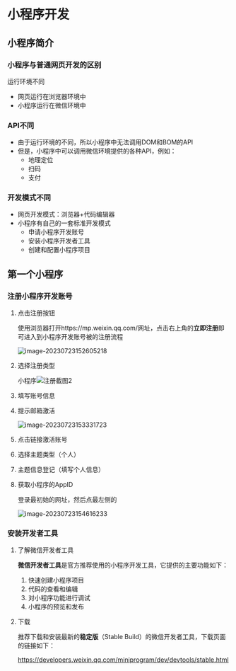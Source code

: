 # 小程序开发

## 小程序简介

### 小程序与普通网页开发的区别

运行环境不同

- 网页运行在浏览器环境中
- 小程序运行在微信环境中

### API不同

- 由于运行环境的不同，所以小程序中无法调用DOM和BOM的API
- 但是，小程序中可以调用微信环境提供的各种API，例如：
  - 地理定位
  - 扫码
  - 支付

### 开发模式不同

- 网页开发模式：浏览器+代码编辑器
- 小程序有自己的一套标准开发模式
  - 申请小程序开发账号
  - 安装小程序开发者工具
  - 创建和配置小程序项目

## 第一个小程序

### 注册小程序开发账号

1. 点击注册按钮

   使用浏览器打开https://mp.weixin.qq.com/网址，点击右上角的**立即注册**即可进入到小程序开发账号被的注册流程

   ![image-20230723152605218](C:\Users\Lenovo\AppData\Roaming\Typora\typora-user-images\image-20230723152605218.png)

2. 选择注册类型

   小程序![注册截图2](D:\图片\小程序相关截图\注册截图2.png)

3. 填写账号信息

4. 提示邮箱激活

   ![image-20230723153331723](C:\Users\Lenovo\AppData\Roaming\Typora\typora-user-images\image-20230723153331723.png)

5. 点击链接激活账号

6. 选择主题类型（个人）

7. 主题信息登记（填写个人信息）

8. 获取小程序的AppID

   登录最初始的网址，然后点最左侧的

   ![image-20230723154616233](C:\Users\Lenovo\AppData\Roaming\Typora\typora-user-images\image-20230723154616233.png)

### 安装开发者工具

1. 了解微信开发者工具

   **微信开发者工具**是官方推荐使用的小程序开发工具，它提供的主要功能如下：

   1. 快速创建小程序项目
   2. 代码的查看和编辑
   3. 对小程序功能进行调试
   4. 小程序的预览和发布

2. 下载

   推荐下载和安装最新的**稳定版**（Stable Build）的微信开发者工具，下载页面的链接如下：

   https://developers.weixin.qq.com/miniprogram/dev/devtools/stable.html